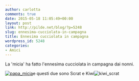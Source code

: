 ```yaml
---
author: carlotta
comments: true
date: 2015-05-18 11:05:49+00:00
layout: post
link: http://pilde.net/blog/?p=5248
slug: ennesima-cucciolata-in-campagna
title: Ennesima cucciolata in campagna
wordpress_id: 5248
categories:
- Amici
---
```


La 'micia' ha fatto l'ennesima cucciolata in campagna dai nonni.

[![papa_micia](http://pilde.net/blog/wp-content/uploads/2015/06/papa_micia.jpg)](http://pilde.net/blog/wp-content/uploads/2015/06/papa_micia.jpg)e questi due sono Scrat e Kiwi![![kiwi_scrat](http://pilde.net/blog/wp-content/uploads/2015/06/kiwi_scrat.jpg)](http://pilde.net/blog/wp-content/uploads/2015/06/kiwi_scrat.jpg)
